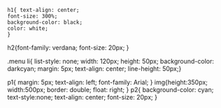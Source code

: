 
    h1{ text-align: center;
    font-size: 300%;
    background-color: black;
    color: white;
    }
 h2{font-family: verdana;
    font-size: 20px;
    }

.menu li{
    list-style: none;
    width: 120px;
    height: 50px;
    background-color: darkcyan;
    margin: 5px;
    text-align: center;
    line-height: 50px;}


p1{ margin: 5px;
   text-align: left;
   font-family: Arial;
   }
img{height:350px;
    width:500px;
    border: double;
    float: right;
    }
 p2{
     background-color: cyan;
     text-style:none;
     text-align: center;
     font-size: 20px;
     }

